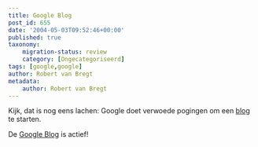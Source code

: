 ```yaml
---
title: Google Blog
post_id: 655
date: '2004-05-03T09:52:46+00:00'
published: true
taxonomy:
    migration-status: review
    category: [Ongecategoriseerd]
tags: [google,google]
author: Robert van Bregt
metadata:
    author: Robert van Bregt
---
```

Kijk, dat is nog eens lachen: Google doet verwoede pogingen om een [blog](https://web.archive.org/web/20050207102801/http://www.google.com/blog/) te starten.

De [Google Blog](https://web.archive.org/web/20050207102801/http://www.google.com/googleblog/) is actief!